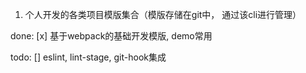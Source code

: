1. 个人开发的各类项目模版集合（模版存储在git中， 通过该cli进行管理）

done:
[x] 基于webpack的基础开发模版, demo常用

todo:
[] eslint, lint-stage, git-hook集成